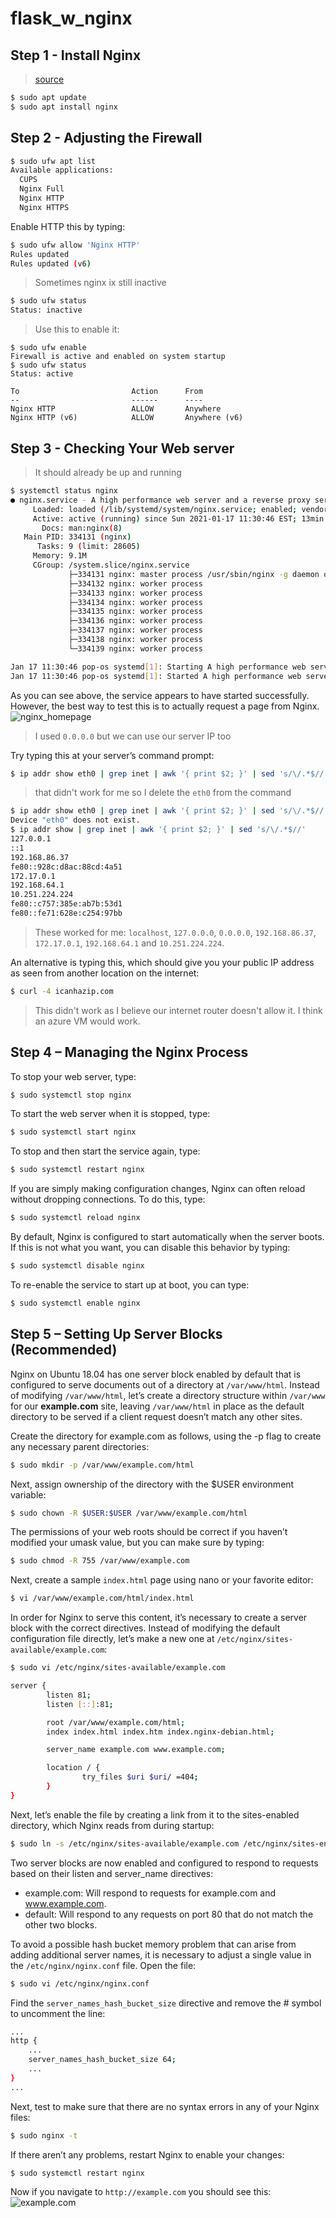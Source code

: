 # flask_w_nginx

## Step 1 - Install Nginx
> [source](https://www.digitalocean.com/community/tutorials/how-to-install-nginx-on-ubuntu-18-04)
```bash
$ sudo apt update
$ sudo apt install nginx
```

## Step 2 - Adjusting the Firewall

```bash
$ sudo ufw apt list
Available applications:
  CUPS
  Nginx Full
  Nginx HTTP
  Nginx HTTPS
```

Enable HTTP this by typing:
```bash
$ sudo ufw allow 'Nginx HTTP'
Rules updated
Rules updated (v6)
```

> Sometimes nginx ix still inactive

```bash
$ sudo ufw status
Status: inactive
```

> Use this to enable it:

```
$ sudo ufw enable
Firewall is active and enabled on system startup
$ sudo ufw status
Status: active

To                         Action      From
--                         ------      ----
Nginx HTTP                 ALLOW       Anywhere                  
Nginx HTTP (v6)            ALLOW       Anywhere (v6)
```

## Step 3 - Checking Your Web server

> It should already be up and running

```bash
$ systemctl status nginx
● nginx.service - A high performance web server and a reverse proxy server
     Loaded: loaded (/lib/systemd/system/nginx.service; enabled; vendor preset: enabled)
     Active: active (running) since Sun 2021-01-17 11:30:46 EST; 13min ago
       Docs: man:nginx(8)
   Main PID: 334131 (nginx)
      Tasks: 9 (limit: 28605)
     Memory: 9.1M
     CGroup: /system.slice/nginx.service
             ├─334131 nginx: master process /usr/sbin/nginx -g daemon on; master_process on;
             ├─334132 nginx: worker process
             ├─334133 nginx: worker process
             ├─334134 nginx: worker process
             ├─334135 nginx: worker process
             ├─334136 nginx: worker process
             ├─334137 nginx: worker process
             ├─334138 nginx: worker process
             └─334139 nginx: worker process

Jan 17 11:30:46 pop-os systemd[1]: Starting A high performance web server and a reverse proxy>
Jan 17 11:30:46 pop-os systemd[1]: Started A high performance web server and a reverse proxy >
```

As you can see above, the service appears to have started successfully. However, the best way to test this is to actually request a page from Nginx.
![nginx_homepage](./nginx_homepage.jpg)

> I used ```0.0.0.0``` but we can use our server IP too

Try typing this at your server’s command prompt:

```bash
$ ip addr show eth0 | grep inet | awk '{ print $2; }' | sed 's/\/.*$//'
```
> that didn't work for me so I delete the ```eth0``` from the command

```bash
$ ip addr show eth0 | grep inet | awk '{ print $2; }' | sed 's/\/.*$//'
Device "eth0" does not exist.
$ ip addr show | grep inet | awk '{ print $2; }' | sed 's/\/.*$//'
127.0.0.1
::1
192.168.86.37
fe80::928c:d8ac:88cd:4a51
172.17.0.1
192.168.64.1
10.251.224.224
fe80::c757:385e:ab7b:53d1
fe80::fe71:628e:c254:97bb
```

> These worked for me: ```localhost```, ```127.0.0.0```, ```0.0.0.0```, ```192.168.86.37```, ```172.17.0.1```, ```192.168.64.1``` and ```10.251.224.224```.

An alternative is typing this, which should give you your public IP address as seen from another location on the internet:
```bash
$ curl -4 icanhazip.com
```
> This didn't work as I believe our internet router doesn't allow it. I think an azure VM would work.

## Step 4 – Managing the Nginx Process

To stop your web server, type:

```bash
$ sudo systemctl stop nginx
```
 
To start the web server when it is stopped, type:

```bash
$ sudo systemctl start nginx
```
 
To stop and then start the service again, type:

```bash
$ sudo systemctl restart nginx
```
 
If you are simply making configuration changes, Nginx can often reload without dropping connections. To do this, type:

```bash
$ sudo systemctl reload nginx
```
 
By default, Nginx is configured to start automatically when the server boots. If this is not what you want, you can disable this behavior by typing:

```bash
$ sudo systemctl disable nginx
```
 
To re-enable the service to start up at boot, you can type:

```bash
$ sudo systemctl enable nginx
```

## Step 5 – Setting Up Server Blocks (Recommended)

Nginx on Ubuntu 18.04 has one server block enabled by default that is configured to serve documents out of a directory at ```/var/www/html```. Instead of modifying ```/var/www/html```, let’s create a directory structure within ```/var/www``` for our **example.com** site, leaving ```/var/www/html``` in place as the default directory to be served if a client request doesn’t match any other sites.

Create the directory for example.com as follows, using the -p flag to create any necessary parent directories:

```bash
$ sudo mkdir -p /var/www/example.com/html
 ```
Next, assign ownership of the directory with the $USER environment variable:
```bash
$ sudo chown -R $USER:$USER /var/www/example.com/html
```

The permissions of your web roots should be correct if you haven’t modified your umask value, but you can make sure by typing:

```bash
$ sudo chmod -R 755 /var/www/example.com
```
 
Next, create a sample ```index.html``` page using nano or your favorite editor:
```bash
$ vi /var/www/example.com/html/index.html
```

In order for Nginx to serve this content, it’s necessary to create a server block with the correct directives. Instead of modifying the default configuration file directly, let’s make a new one at ```/etc/nginx/sites-available/example.com```:

```bash
$ sudo vi /etc/nginx/sites-available/example.com
```

```bash
server {
        listen 81;
        listen [::]:81;

        root /var/www/example.com/html;
        index index.html index.htm index.nginx-debian.html;

        server_name example.com www.example.com;

        location / {
                try_files $uri $uri/ =404;
        }
}
```

Next, let’s enable the file by creating a link from it to the sites-enabled directory, which Nginx reads from during startup:

```bash
$ sudo ln -s /etc/nginx/sites-available/example.com /etc/nginx/sites-enabled/
```

Two server blocks are now enabled and configured to respond to requests based on their listen and server_name directives:

* example.com: Will respond to requests for example.com and www.example.com.  
* default: Will respond to any requests on port 80 that do not match the other two blocks.

To avoid a possible hash bucket memory problem that can arise from adding additional server names, it is necessary to adjust a single value in the ```/etc/nginx/nginx.conf``` file. Open the file:

```bash
$ sudo vi /etc/nginx/nginx.conf
```

Find the ```server_names_hash_bucket_size``` directive and remove the # symbol to uncomment the line:
```bash
...
http {
    ...
    server_names_hash_bucket_size 64;
    ...
}
...
```

Next, test to make sure that there are no syntax errors in any of your Nginx files:

```bash
$ sudo nginx -t
```
 
If there aren’t any problems, restart Nginx to enable your changes:

```bash
$ sudo systemctl restart nginx
```

Now if you navigate to ```http://example.com``` you should see this:
![example.com](./nginx_example.com.jpg)
